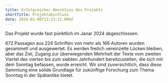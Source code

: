 ```yaml
---
title: Erfolgreicher Abschluss des Projekts
shortTitle: Projektabschluss
date: 2024-01-08T13:23:21.089Z
---
```

D﻿as Projekt wurde fast pünktlich im Janar 2024 abgeschlossen.

6﻿72 Passagen aus 224 Schriften von mehr als 166 Autoren wurden gesammelt und ausgewertet. Es werden freilich vereinzelte Lücken bleiben, aber das Ziel, Zugang zur überwiegenden Mehrheit der Texte vom zweiten Viertel des vierten bis zum siebten Jahrhundert bereitzustellen, die sich mit dem Sonntag befassen, wurde erreicht. Wir sind zuversichtlich, dass diese Sammlung eine solide Grundlage für zukünftige Forschung zum Thema Sonntag in der Spätantike bietet.
